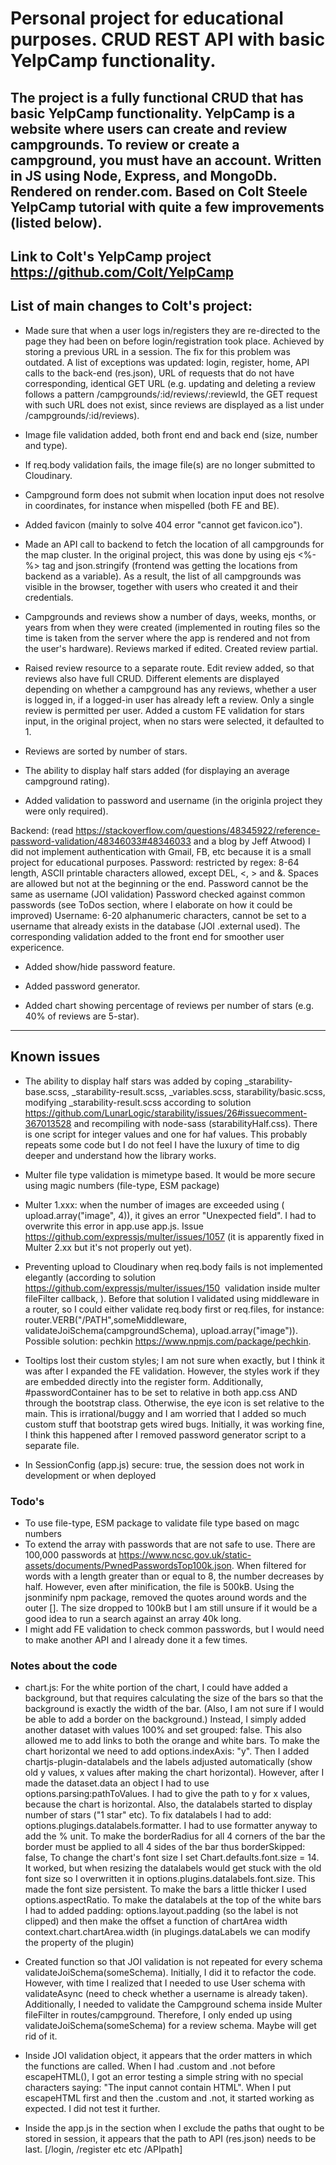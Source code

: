 # Personal project for educational purposes. CRUD REST API with basic YelpCamp functionality.

## The project is a fully functional CRUD that has basic YelpCamp functionality. YelpCamp is a website where users can create and review campgrounds. To review or create a campground, you must have an account. Written in JS using Node, Express, and MongoDb. Rendered on render.com. Based on Colt Steele YelpCamp tutorial with quite a few improvements (listed below).

## Link to Colt's YelpCamp project https://github.com/Colt/YelpCamp

## List of main changes to Colt's project:

- Made sure that when a user logs in/registers they are re-directed to the page they had been on before login/registration took place. Achieved by storing a previous URL in a session. The fix for this problem was outdated. A list of exceptions was updated: login, register, home, API calls to the back-end (res.json), URL of requests that do not have corresponding, identical GET URL (e.g. updating and deleting a review follows a pattern /campgrounds/:id/reviews/:reviewId, the GET request with such URL does not exist, since reviews are displayed as a list under /campgrounds/:id/reviews).

- Image file validation added, both front end and back end (size, number and type).

- If req.body validation fails, the image file(s) are no longer submitted to Cloudinary.

- Campground form does not submit when location input does not resolve in coordinates, for instance when mispelled (both FE and BE).

- Added favicon (mainly to solve 404 error "cannot get favicon.ico").

- Made an API call to backend to fetch the location of all campgrounds for the map cluster. In the original project, this was done by using ejs <%-%> tag and json.stringify (frontend was getting the locations from backend as a variable). As a result, the list of all campgrounds was visible in the browser, together with users who created it and their credentials.

- Campgrounds and reviews show a number of days, weeks, months, or years from when they were created (implemented in routing files so the time is taken from the server where the app is rendered and not from the user's hardware). Reviews marked if edited. Created review partial.

- Raised review resource to a separate route. Edit review added, so that reviews also have full CRUD. Different elements are displayed depending on whether a campground has any reviews, whether a user is logged in, if a logged-in user has already left a review. Only a single review is permitted per user. Added a custom FE validation for stars input, in the original project, when no stars were selected, it defaulted to 1.

- Reviews are sorted by number of stars.

- The ability to display half stars added (for displaying an average campground rating).

- Added validation to password and username (in the originla project they were only required).

Backend: (read https://stackoverflow.com/questions/48345922/reference-password-validation/48346033#48346033 and a blog by Jeff Atwood)
I did not implement authentication with Gmail, FB, etc because it is a small project for educational purposes.
Password: restricted by regex: 8-64 length, ASCII printable characters allowed, except DEL, <, > and &. Spaces are allowed but not at the beginning or the end.
Password cannot be the same as username (JOI validation)
Password checked against common passwords (see ToDos section, where I elaborate on how it could be improved)
Username: 6-20 alphanumeric characters, cannot be set to a username that already exists in the database (JOI .external used).
The corresponding validation added to the front end for smoother user expericence.

- Added show/hide password feature.
- Added password generator.

- Added chart showing percentage of reviews per number of stars (e.g. 40% of reviews are 5-star).

---

## Known issues

- The ability to display half stars was added by coping \_starability-base.scss, \_starability-result.scss, \_variables.scss, starability/basic.scss, modifying \_starability-result.scss according to solution https://github.com/LunarLogic/starability/issues/26#issuecomment-367013528 and recompiling with node-sass (starabilityHalf.css). There is one script for integer values and one for haf values. This probably repeats some code but I do not feel I have the luxury of time to dig deeper and understand how the library works.

- Multer file type validation is mimetype based. It would be more secure using magic numbers (file-type, ESM package)

- Multer 1.xxx: when the number of images are exceeded using ( upload.array("image", 4)), it gives an error "Unexpected field". I had to overwrite this error in app.use app.js. Issue https://github.com/expressjs/multer/issues/1057 (it is apparently fixed in Multer 2.xx but it's not properly out yet).

- Preventing upload to Cloudinary when req.body fails is not implemented elegantly (according to solution https://github.com/expressjs/multer/issues/150  validation inside multer fileFilter callback, ). Before that solution I validated using middleware in a router, so I could either validate req.body first or req.files, for instance: router.VERB("/PATH",someMiddleware, validateJoiSchema(campgroundSchema), upload.array("image")). Possible solution: pechkin https://www.npmjs.com/package/pechkin.

- Tooltips lost their custom styles; I am not sure when exactly, but I think it was after I expanded the FE validation. However, the styles work if they are embedded directly into the register form.
  Additionally, #passwordContainer has to be set to relative in both app.css AND through the bootstrap class. Otherwise, the eye icon is set relative to the main. This is irrational/buggy and I am worried that I added so much custom stuff that bootstrap gets wired bugs. Initially, it was working fine, I think this happened after I removed password generator script to a separate file.
- In SessionConfig (app.js) secure: true, the session does not work in development or when deployed

### Todo's

- To use file-type, ESM package to validate file type based on magc numbers
- To extend the array with passwords that are not safe to use. There are 100,000 passwords at https://www.ncsc.gov.uk/static-assets/documents/PwnedPasswordsTop100k.json. When filtered for words with a length greater than or equal to 8, the number decreases by half. However, even after minification, the file is 500kB. Using the jsonminify npm package, removed the quotes around words and the outer []. The size dropped to 100kB but I am still unsure if it would be a good idea to run a search against an array 40k long.
- I might add FE validation to check common passwords, but I would need to make another API and I already done it a few times.

### Notes about the code

- chart.js:
  For the white portion of the chart, I could have added a background, but that requires calculating the size of the bars so that the background is exactly the width of the bar. (Also, I am not sure if I would be able to add a border on the background.) Instead, I simply added another dataset with values 100% and set grouped: false. This also allowed me to add links to both the orange and white bars.
  To make the chart horizontal we need to add options.indexAxis: "y". Then I added chartjs-plugin-datalabels and the labels adjusted automatically (show old y values, x values after making the chart horizontal). However, after I made the dataset.data an object I had to use options.parsing:pathToValues. I had to give the path to y for x values, because the chart is horizontal. Also, the datalabels started to display number of stars ("1 star" etc). To fix datalabels I had to add: options.plugings.datalabels.formatter. I had to use formatter anyway to add the % unit.
  To make the borderRadius for all 4 corners of the bar the border must be applied to all 4 sides of the bar thus borderSkipped: false,
  To change the chart's font size I set Chart.defaults.font.size = 14. It worked, but when resizing the datalabels would get stuck with the old font size so I overwritten it in options.plugins.datalabels.font.size. This made the font size persistent.
  To make the bars a little thicker I used options.aspectRatio.
  To make the datalabels at the top of the white bars I had to added padding: options.layout.padding (so the label is not clipped) and then make the offset a function of chartArea width context.chart.chartArea.width (in plugings.dataLabels we can modify the property of the plugin)

- Created function so that JOI validation is not repeated for every schema validateJoiSchema(someSchema). Initially, I did it to refactor the code. However, with time I realized that I needed to use User schema with validateAsync (need to check whether a username is already taken). Additionally, I needed to validate the Campground schema inside Multer fileFilter in routes/campground. Therefore, I only ended up using validateJoiSchema(someSchema) for a review schema. Maybe will get rid of it.
- Inside JOI validation object, it appears that the order matters in which the functions are called. When I had .custom and .not before escapeHTML(), I got an error testing a simple string with no special characters saying: "The input cannot contain HTML". When I put escapeHTML first and then the .custom and .not, it started working as expected. I did not test it further.
- Inside the app.js in the section when I exclude the paths that ought to be stored in session, it appears that the path to API (res.json) needs to be last. [/login, /register etc etc /APIpath]

